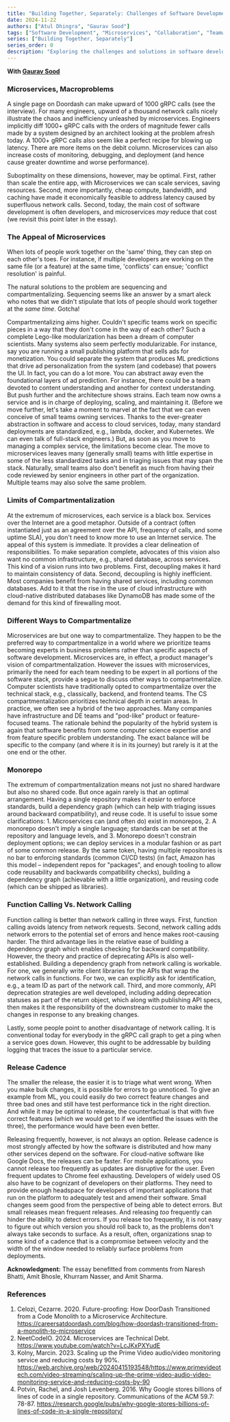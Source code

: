 ```yaml
---
title: "Building Together, Separately: Challenges of Software Development"
date: 2024-11-22
authors: ["Atul Dhingra", "Gaurav Sood"]
tags: ["Software Development", "Microservices", "Collaboration", "Teamwork"]
series: ["Building Together, Separately"]
series_order: 0
description: "Exploring the challenges and solutions in software development when working in a distributed team."
---
```


**With [Gaurav Sood](https://gojiberries.io/building-together-separately-challenges-of-software-development/)**

### Microservices, Macroproblems
A single page on Doordash can make upward of 1000 gRPC calls (see the interview). For many engineers, upward of a thousand network calls nicely illustrate the chaos and inefficiency unleashed by microservices. Engineers implicitly diff 1000+ gRPC calls with the orders of magnitude fewer calls made by a system designed by an architect looking at the problem afresh today. A 1000+ gRPC calls also seem like a perfect recipe for blowing up latency. There are more items on the debit column. Microservices can also increase costs of monitoring, debugging, and deployment (and hence cause greater downtime and worse performance).

Suboptimality on these dimensions, however, may be optimal. First, rather than scale the entire app, with Microservices we can scale services, saving resources. Second, more importantly, cheap compute, bandwidth, and caching have made it economically feasible to address latency caused by superfluous network calls. Second, today, the main cost of software development is often developers, and microservices _may_ reduce that cost (we revisit this point later in the essay).

### The Appeal of Microservices
When lots of people work together on the 'same' thing, they can step on each other's toes. For instance, if multiple developers are working on the same file (or a feature) at the same time, 'conflicts' can ensue; 'conflict resolution' is painful. 

The natural solutions to the problem are sequencing and compartmentalizing. Sequencing seems like an answer by a smart aleck who notes that we didn't stipulate that lots of people should work together at the _same time_. Gotcha!

Compartmentalizing aims higher. Couldn't specific teams work on specific pieces in a way that they don't come in the way of each other? Such a complete Lego-like modularization has been a dream of computer scientists. Many systems also seem perfectly modularizable. For instance, say you are running a small publishing platform that sells ads for monetization. You could separate the system that produces ML predictions that drive ad personalization from the system (and codebase) that powers the UI. In fact, you can do a lot more. You can abstract away even the foundational layers of ad prediction. For instance, there could be a team devoted to content understanding and another for context understanding. But push further and the architecture shows strains. Each team now owns a service and is in charge of deploying, scaling, and maintaining it. (Before we move further, let's take a moment to marvel at the fact that we can even conceive of small teams owning services. Thanks to the ever-greater abstraction in software and access to cloud services, today, many standard deployments are standardized, e.g., lambda, docker, and Kubernetes. We can even talk of full-stack engineers.) But, as soon as you move to managing a complex service, the limitations become clear. The move to microservices leaves many (generally small) teams with little expertise in some of the less standardized tasks and in triaging issues that may span the stack. Naturally, small teams also don't benefit as much from having their code reviewed by senior engineers in other part of the organization. Multiple teams may also solve the same problem.

### Limits of Compartmentalization
At the extremum of microservices, each service is a black box. Services over the Internet are a good metaphor. Outside of a contract (often instantiated just as an agreement over the API, frequency of calls, and some uptime SLA), you don't need to know more to use an Internet service. The appeal of this system is immediate. It provides a clear delineation of responsibilities. To make separation complete, advocates of this vision also want no common infrastructure, e.g., shared database, across services. This kind of a vision runs into two problems. First, decoupling makes it hard to maintain consistency of data. Second, decoupling is highly inefficient. Most companies benefit from having shared services, including common databases. Add to it that the rise in the use of cloud infrastructure with cloud-native distributed databases like DynamoDB has made some of the demand for this kind of firewalling moot.

### Different Ways to Compartmentalize
Microservices are but one way to compartmentalize. They happen to be the preferred way to compartmentalize in a world where we prioritize teams becoming experts in business problems rather than specific aspects of software development. Microservices are, in effect, a product manager's vision of compartmentalization. However the issues with microservices, primarily the need for each team needing to be expert in all portions of the software stack, provide a segue to discuss other ways to compartmentalize. Computer scientists have traditionally opted to compartmentalize over the technical stack, e.g., classically, backend, and frontend teams. The CS compartmentalization prioritizes technical depth in certain areas. In practice, we often see a hybrid of the two approaches. Many companies have infrastructure and DE teams and "pod-like" product or feature-focused teams. The rationale behind the popularity of the hybrid system is again that software benefits from some computer science expertise and from feature specific problem understanding. The exact balance will be specific to the company (and where it is in its journey) but rarely is it at the one end or the other.

### Monorepo
The extremum of compartmentalization means not just no shared hardware but also no shared code. But once again rarely is that an optimal arrangement. Having a single repository makes it _easier_ to enforce standards, build a dependency graph (which can help with triaging issues around backward compatibility), and reuse code. It is useful to issue some clarifications: 1. Microservices can (and often do) exist in monorepos, 2. A monorepo doesn't imply a single language; standards can be set at the repository and language levels, and 3. Monorepo doesn't constrain deployment options; we can deploy services in a modular fashion or as part of some common release. By the same token, having multiple repositories is no bar to enforcing standards (common CI/CD tests) (in fact, Amazon has this model – independent repos for "packages", and enough tooling to allow code reusability and backwards compatibility checks), building a dependency graph (achievable with a little organization), and reusing code (which can be shipped as libraries).

### Function Calling Vs. Network Calling
Function calling is better than network calling in three ways. First, function calling avoids latency from network requests. Second, network calling adds network errors to the potential set of errors and hence makes root-causing harder. The third advantage lies in the relative ease of building a dependency graph which enables checking for backward compatibility. However, the theory and practice of deprecating APIs is also well-established. Building a dependency graph from network calling is workable. For one, we generally write client libraries for the APIs that wrap the network calls in functions. For two, we can explicitly ask for identification, e.g., a team ID as part of the network call. Third, and more commonly, API deprecation strategies are well developed, including adding deprecation statuses as part of the return object, which along with publishing API specs, then makes it the responsibility of the downstream customer to make the changes in response to any breaking changes.

Lastly, some people point to another disadvantage of network calling. It is conventional today for everybody in the gRPC call graph to get a ping when a service goes down. However, this ought to be addressable by building logging that traces the issue to a particular service.

### Release Cadence
The smaller the release, the easier it is to triage what went wrong. When you make bulk changes, it is possible for errors to go unnoticed. To give an example from ML, you could easily do two correct feature changes and three bad ones and still have test performance tick in the right direction. And while it may be optimal to release, the counterfactual is that with five correct features (which we would get to if we identified the issues with the three), the performance would have been even better. 

Releasing frequently, however, is not always an option. Release cadence is most strongly affected by how the software is distributed and how many other services depend on the software. For cloud-native software like Google Docs, the releases can be faster. For mobile applications, you cannot release too frequently as updates are disruptive for the user. Even frequent updates to Chrome feel exhausting. Developers of widely used OS also have to be cognizant of developers on their platforms. They need to provide enough headspace for developers of important applications that run on the platform to adequately test and amend their software. Small changes seem good from the perspective of being able to detect errors. But small releases mean frequent releases. And releasing _too_ frequently can hinder the ability to detect errors. If you release too frequently, it is not easy to figure out which version you should roll back to, as the problems don't always take seconds to surface. As a result, often, organizations snap to some kind of a cadence that is a compromise between velocity and the width of the window needed to reliably surface problems from deployments.

**Acknowledgment:** The essay benefitted from comments from Naresh Bhatti, Amit Bhosle, Khurram Nasser, and Amit Sharma.

### References
1. Celozi, Cezarre. 2020. Future-proofing: How DoorDash Transitioned from a Code Monolith to a Microservice Architecture. https://careersatdoordash.com/blog/how-doordash-transitioned-from-a-monolith-to-microservice
2. NeetCodeIO. 2024. Microservices are Technical Debt. https://www.youtube.com/watch?v=LcJKxPXYudE
3. Kolny, Marcin. 2023. Scaling up the Prime Video audio/video monitoring service and reducing costs by 90%. https://web.archive.org/web/20240415193548/https://www.primevideotech.com/video-streaming/scaling-up-the-prime-video-audio-video-monitoring-service-and-reducing-costs-by-90 
4. Potvin, Rachel, and Josh Levenberg. 2016. Why Google stores billions of lines of code in a single repository. Communications of the ACM 59.7: 78-87. https://research.google/pubs/why-google-stores-billions-of-lines-of-code-in-a-single-repository/ 